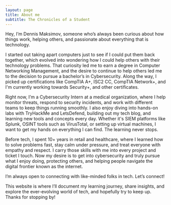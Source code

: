 ```yaml
---
layout: page
title: About me
subtitle: The Chronicles of a Student
---
```

Hey, I’m Dennis Maksimov, someone who’s always been curious about how things work, helping others, and passionate about everything that is technology.

I started out taking apart computers just to see if I could put them back together, which evolved into wondering how I could help others with their technology problems. That curiosity led me to earn a degree in Computer Networking Management, and the desire to continue to help others led me to the decision to pursue a bachelor’s in Cybersecurity. Along the way, I picked up certifications like CompTIA A+, ISC2 CC, CompTIA Network+, and I'm currently working towards Security+, and other certificates.

Right now, I’m a Cybersecurity Intern at a medical organization, where I help monitor threats, respond to security incidents, and work with different teams to keep things running smoothly. I also enjoy diving into hands-on labs with TryHackMe and LetsDefend, building out my tech blog, and learning new tools and concepts every day. Whether it's SIEM platforms like Splunk, OSINT tools such as VirusTotal, or setting up virtual machines, I want to get my hands on everything I can find. The learning never stops.

Before tech, I spent 10+ years in retail and healthcare, where I learned how to solve problems fast, stay calm under pressure, and treat everyone with empathy and respect. I carry those skills with me into every project and ticket I touch. Now my desire is to get into cybersecurity and truly pursue what I enjoy doing, protecting others, and helping people navigate the digital frontier known as the internet.

I’m always open to connecting with like-minded folks in tech. Let’s connect!

This website is where I’ll document my learning journey, share insights, and explore the ever-evolving world of tech, and hopefully try to keep up. Thanks for stopping by!

